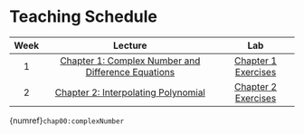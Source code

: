 # Teaching Schedule

| Week | Lecture | Lab|
|:----:|:--------:|:---------:|
|  1   | [Chapter 1: Complex Number and Difference Equations](chap01:complexNumber) | [Chapter 1 Exercises](chap01:exercises) |
|  2   | [Chapter 2: Interpolating Polynomial](chap02:interpolating) | [Chapter 2 Exercises](chap02:exercises) |

{numref}`chap00:complexNumber`
